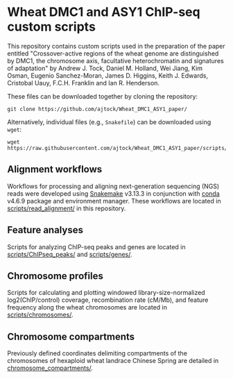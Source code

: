 # Wheat DMC1 and ASY1 ChIP-seq custom scripts

This repository contains custom scripts used in the preparation of the paper entitled "Crossover-active regions of the wheat genome are distinguished by DMC1, the chromosome axis, facultative heterochromatin and signatures of adaptation" by Andrew J. Tock, Daniel M. Holland, Wei Jiang, Kim Osman, Eugenio Sanchez-Moran, James D. Higgins, Keith J. Edwards, Cristobal Uauy, F.C.H. Franklin and Ian R. Henderson.

These files can be downloaded together by cloning the repository:

```
git clone https://github.com/ajtock/Wheat_DMC1_ASY1_paper/
```

Alternatively, individual files (e.g., `Snakefile`) can be downloaded using `wget`:

```
wget https://raw.githubusercontent.com/ajtock/Wheat_DMC1_ASY1_paper/scripts/read_alignment/snakemake_ChIPseq_MNaseseq/Snakefile
```

## Alignment workflows

Workflows for processing and aligning next-generation sequencing (NGS) reads were developed using [Snakemake](https://snakemake.readthedocs.io/en/stable/) v3.13.3 in conjunction with [conda](https://conda.io/en/latest/) v4.6.9 package and environment manager.
These workflows are located in [scripts/read_alignment/](https://github.com/ajtock/Wheat_DMC1_ASY1_paper/tree/master/scripts/read_alignment) in this repository.

## Feature analyses

Scripts for analyzing ChIP-seq peaks and genes are located in [scripts/ChIPseq_peaks/](https://github.com/ajtock/Wheat_DMC1_ASY1_paper/tree/master/scripts/ChIPseq_peaks) and [scripts/genes/](https://github.com/ajtock/Wheat_DMC1_ASY1_paper/tree/master/scripts/genes).

## Chromosome profiles

Scripts for calculating and plotting windowed library-size-normalized log2(ChIP/control) coverage, recombination rate (cM/Mb), and feature frequency along the wheat chromosomes are located in [scripts/chromosomes/](https://github.com/ajtock/Wheat_DMC1_ASY1_paper/tree/master/scripts/chromosomes).

## Chromosome compartments

Previously defined coordinates delimiting compartments of the chromosomes of hexaploid wheat landrace Chinese Spring are detailed in [chromosome_compartments/](https://github.com/ajtock/Wheat_DMC1_ASY1_paper/tree/master/chromosome_compartments).

